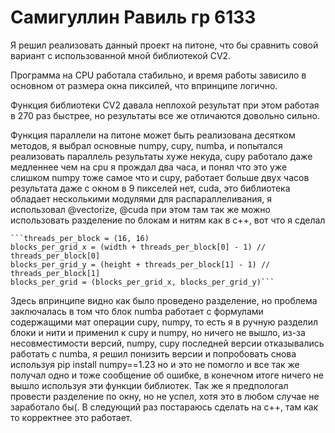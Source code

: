 # Самигуллин Равиль гр 6133
Я решил реализовать данный проект на питоне, что бы сравнить совой вариант с использованной мной библиотекой CV2.

Программа на CPU работала стабильно, и время работы зависило в основном от размера окна пиксилей, что впринципе логично.

Функция библиотеки CV2 давала неплохой результат при этом работая в 270 раз быстрее, но результаты все же отличаются довольно сильно.

Функция параллели на питоне может быть реализована десятком методов, я выбрал основные numpy, cupy, numba, и попытался реализовать
параллель результаты хуже некуда,
cupy работало даже медленнее чем на cpu я прождал два часа, и понял что это уже слишком
numpy тоже самое что и cupy, работает больше двух часов результата даже с окном в 9 пикселей нет,
cuda, это библиотека обладает несколькими модулями для распараллеливания, я использовал @vectorize, @cuda
при этом там так же можно использовать разделение по блокам и нитям как в c++, вот что я сделал

    ```threads_per_block = (16, 16)
    blocks_per_grid_x = (width + threads_per_block[0] - 1) // threads_per_block[0]
    blocks_per_grid_y = (height + threads_per_block[1] - 1) // threads_per_block[1]
    blocks_per_grid = (blocks_per_grid_x, blocks_per_grid_y)```
    
Здесь впринципе видно как было проведено разделение, но проблема заключалась в том что блок numba работает с формулами
содержащими мат операции cupy, numpy, то есть я в ручную разделил блоки и нити и применил к cupy и numpy, но ничего не вышло,
из-за несовместимости версий, numpy, cupy последней версии отказывались работать с numba, я решил понизить версии и попробовать снова 
используя pip install numpy==1.23 но и это не помогло и все так же получал одно и тоже сообщение об ошибке, в конечном итоге
ничего не вышло используя эти функции библиотек.
Так же я предпологал провести разделение по окну, но не успел, хотя это в любом случае не заработало бы(.
В следующий раз постараюсь сделать на c++, там как то корректнее это работает.
